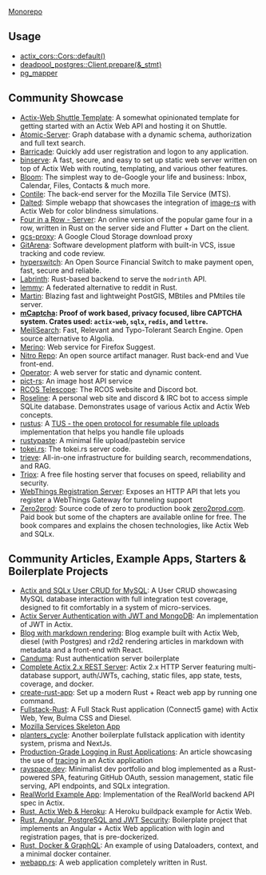 [Monorepo](https://en.wikipedia.org/wiki/Monorepo)

## Usage
* [actix_cors::Cors::default()](cors/backend/src/main.rs)
* [deadpool_postgres::Client.prepare(&_stmt)](databases/postgres/src/db.rs)
* [pg_mapper](cors/backend/src/main.rs)

## Community Showcase

- [Actix-Web Shuttle Template](https://github.com/sentinel1909/shuttle-templat-actix): A somewhat opinionated template for getting started with an Actix Web API and hosting it on Shuttle.
- [Atomic-Server](https://github.com/joepio/atomic-data-rust/): Graph database with a dynamic schema, authorization and full text search.
- [Barricade](https://github.com/purton-tech/barricade): Quickly add user registration and logon to any application.
- [binserve](https://github.com/mufeedvh/binserve): A fast, secure, and easy to set up static web server written on top of Actix Web with routing, templating, and various other features.
- [Bloom](https://github.com/skerkour/bloom): The simplest way to de-Google your life and business: Inbox, Calendar, Files, Contacts & much more.
- [Contile](https://github.com/mozilla-services/contile): The back-end server for the Mozilla Tile Service (MTS).
- [Dalted](https://github.com/carrascomj/dalted): Simple webapp that showcases the integration of [image-rs](https://github.com/image-rs/image) with Actix Web for color blindness simulations.
- [Four in a Row - Server](https://github.com/ffactory-ofcl/fourinarow-server): An online version of the popular game four in a row, written in Rust on the server side and Flutter + Dart on the client.
- [gcs-proxy](https://github.com/guaychou/gcs-proxy): A Google Cloud Storage download proxy
- [GitArena](https://github.com/mellowagain/gitarena): Software development platform with built-in VCS, issue tracking and code review.
- [hyperswitch](https://github.com/juspay/hyperswitch): An Open Source Financial Switch to make payment open, fast, secure and reliable.
- [Labrinth](https://github.com/modrinth/labrinth): Rust-based backend to serve the `modrinth` API.
- [lemmy](https://github.com/dessalines/lemmy): A federated alternative to reddit in Rust.
- [Martin](https://github.com/maplibre/martin): Blazing fast and lightweight PostGIS, MBtiles and PMtiles tile server.
- **[mCaptcha](https://github.com/mCaptcha/mCaptcha/): Proof of work based, privacy focused, libre CAPTCHA system. Crates used: `actix-web`, `sqlx`, `redis`, and `lettre`.**
- [MeiliSearch](https://github.com/meilisearch/MeiliSearch): Fast, Relevant and Typo-Tolerant Search Engine. Open source alternative to Algolia.
- [Merino](https://github.com/mozilla-services/merino): Web service for Firefox Suggest.
- [Nitro Repo](https://github.com/wherkamp/nitro_repo): An open source artifact manager. Rust back-end and Vue front-end.
- [Operator](https://github.com/mkantor/operator): A web server for static and dynamic content.
- [pict-rs](https://git.asonix.dog/asonix/pict-rs): An image host API service
- [RCOS Telescope](https://github.com/rcos/Telescope): The RCOS website and Discord bot.
- [Roseline](https://github.com/DoumanAsh/roseline.rs): A personal web site and discord & IRC bot to access simple SQLite database. Demonstrates usage of various Actix and Actix Web concepts.
- [rustus](https://github.com/s3rius/rustus): A [TUS - the open protocol for resumable file uploads](https://github.com/tus/tusd) implementation that helps you handle file uploads
- [rustypaste](https://github.com/orhun/rustypaste): A minimal file upload/pastebin service
- [tokei.rs](https://github.com/XAMPPRocky/tokei_rs): The tokei.rs server code.
- [trieve](https://github.com/devflowinc/trieve): All-in-one infrastructure for building search, recommendations, and RAG.
- [Triox](https://github.com/Trioxidation/Triox): A free file hosting server that focuses on speed, reliability and security.
- [WebThings Registration Server](https://github.com/WebThingsIO/registration_server): Exposes an HTTP API that lets you register a WebThings Gateway for tunneling support
- [Zero2prod](https://github.com/LukeMathWalker/zero-to-production/): Source code of zero to production book [zero2prod.com](https://www.zero2prod.com). Paid book but some of the chapters are available online for free. The book compares and explains the chosen technologies, like Actix Web and SQLx.

## Community Articles, Example Apps, Starters & Boilerplate Projects

- [Actix and SQLx User CRUD for MySQL](https://github.com/jamesjmeyer210/actix_sqlx_mysql_user_crud): A User CRUD showcasing MySQL database interaction with full integration test coverage, designed to fit comfortably in a system of micro-services.
- [Actix Server Authentication with JWT and MongoDB](https://github.com/emreyalvac/actix-web-jwt/): An implementation of JWT in Actix.
- [Blog with markdown rendering](https://github.com/gemini-15/blog-engine): Blog example built with Actix Web, diesel (with Postgres) and r2d2 rendering articles in markdown with metadata and a front-end with React.
- [Canduma](https://github.com/clifinger/canduma): Rust authentication server boilerplate
- [Complete Actix 2.x REST Server](https://github.com/ddimaria/rust-actix-example): Actix 2.x HTTP Server featuring multi-database support, auth/JWTs, caching, static files, app state, tests, coverage, and docker.
- [create-rust-app](https://github.com/Wulf/create-rust-app): Set up a modern Rust + React web app by running one command.
- [Fullstack-Rust](https://github.com/vascokk/fullstack-rust): A Full Stack Rust application (Connect5 game) with Actix Web, Yew, Bulma CSS and Diesel.
- [Mozilla Services Skeleton App](https://github.com/mozilla-services/skeleton)
- [planters_cycle](https://github.com/grimm-integrations/planters_cycle): Another boilerplate fullstack application with identity system, prisma and NextJs.
- [Production-Grade Logging in Rust Applications](https://medium.com/better-programming/production-grade-logging-in-rust-applications-2c7fffd108a6): An article showcasing the use of [tracing](https://github.com/tokio-rs/tracing) in an Actix application
- [rayspace.dev](https://github.com/ryspc/rayspace.dev): Minimalist dev portfolio and blog implemented as a Rust-powered SPA, featuring GitHub OAuth, session management, static file serving, API endpoints, and SQLx integration.
- [RealWorld Example App](https://github.com/fairingrey/actix-realworld-example-app): Implementation of the RealWorld backend API spec in Actix.
- [Rust, Actix Web & Heroku](https://github.com/emk/rust-buildpack-example-actix): A Heroku buildpack example for Actix Web.
- [Rust, Angular, PostgreSQL and JWT Security](https://github.com/stav121/actix-angular-project-template): Boilerplate project that implements an Angular + Actix Web application with login and registration pages, that is pre-dockerized.
- [Rust, Docker & GraphQL](https://github.com/jayy-lmao/rust-graphql-docker): An example of using Dataloaders, context, and a minimal docker container.
- [webapp.rs](https://github.com/saschagrunert/webapp.rs): A web application completely written in Rust.
